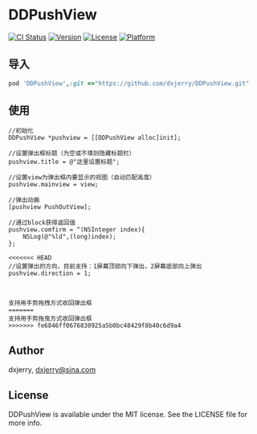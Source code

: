 # DDPushView

[![CI Status](https://img.shields.io/travis/dxjerry/DDPushView.svg?style=flat)](https://travis-ci.org/dxjerry/DDPushView)
[![Version](https://img.shields.io/cocoapods/v/DDPushView.svg?style=flat)](https://cocoapods.org/pods/DDPushView)
[![License](https://img.shields.io/cocoapods/l/DDPushView.svg?style=flat)](https://cocoapods.org/pods/DDPushView)
[![Platform](https://img.shields.io/cocoapods/p/DDPushView.svg?style=flat)](https://cocoapods.org/pods/DDPushView)

## 导入

```ruby
pod 'DDPushView',:git =>"https://github.com/dxjerry/DDPushView.git"
```

## 使用

```objc
//初始化
DDPushView *pushview = [[DDPushView alloc]init];

//设置弹出框标题（为空或不填则隐藏标题栏）
pushview.title = @"这里设置标题";

//设置view为弹出框内要显示的视图（自动匹配高度）
pushview.mainview = view;

//弹出动画
[pushview PushOutView];

//通过block获得返回值
pushview.comfirm = ^(NSInteger index){
    NSLog(@"%ld",(long)index);
};

<<<<<<< HEAD
//设置弹出的方向，目前支持：1屏幕顶部向下弹出，2屏幕底部向上弹出
pushview.direction = 1;



支持用手势拖拽方式收回弹出框
=======
支持用手势拖曳方式收回弹出框
>>>>>>> fe6846ff0676830925a5b0bc48429f8b40c6d9a4
```

## Author

dxjerry, dxjerry@sina.com

## License

DDPushView is available under the MIT license. See the LICENSE file for more info.
